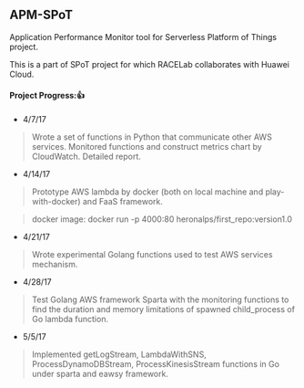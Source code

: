 ## APM-SPoT

Application Performance Monitor tool for Serverless Platform of Things project.

This is a part of SPoT project for which RACELab collaborates with Huawei Cloud.

#### Project Progress::+1:

* 4/7/17
>Wrote a set of functions in Python that communicate other AWS services. Monitored functions and construct metrics chart by CloudWatch. Detailed report.

* 4/14/17
>Prototype AWS lambda by docker (both on local machine and play-with-docker) and FaaS framework.

>docker image: docker run -p 4000:80 heronalps/first_repo:version1.0

* 4/21/17
>Wrote experimental Golang functions used to test AWS services mechanism.		

* 4/28/17
>Test Golang AWS framework Sparta with the monitoring functions to find the duration and memory limitations of spawned child_process of Go lambda function.

* 5/5/17
>Implemented getLogStream, LambdaWithSNS, ProcessDynamoDBStream, ProcessKinesisStream functions in Go under sparta and eawsy framework.
